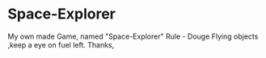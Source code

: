 # Space-Explorer
My own made Game, named "Space-Explorer"
Rule - Douge Flying objects ,keep a eye on fuel left.
Thanks,
